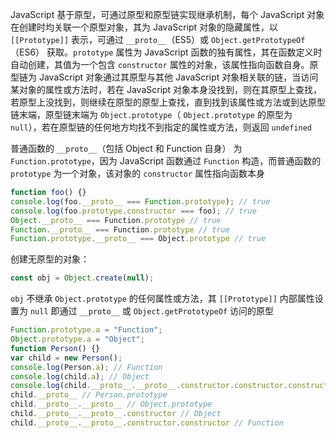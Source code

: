 JavaScript 基于原型，可通过原型和原型链实现继承机制，每个 JavaScript 对象在创建时均关联一个原型对象，其为 JavaScript 对象的隐藏属性，以 `[[Prototype]]` 表示，可通过 `__proto__`（ES5）或 `Object.getPrototypeOf`（ES6） 获取。`prototype` 属性为 JavaScript 函数的独有属性，其在函数定义时自动创建，其值为一个包含 `constructor` 属性的对象，该属性指向函数自身。原型链为 JavaScript 对象通过其原型与其他 JavaScript 对象相关联的链，当访问某对象的属性或方法时，若在 JavaScript 对象本身没找到，则在其原型上查找，若原型上没找到，则继续在原型的原型上查找，直到找到该属性或方法或到达原型链末端，原型链末端为 `Object.prototype`（ `Object.prototype` 的原型为 `null`），若在原型链的任何地方均找不到指定的属性或方法，则返回 `undefined`

普通函数的 `__proto__`（包括 Object 和 Function 自身） 为 `Function.prototype`，因为 JavaScript 函数通过 `Function` 构造，而普通函数的 `prototype` 为一个对象，该对象的 `constructor` 属性指向函数本身

```js
function foo() {}
console.log(foo.__proto__ === Function.prototype); // true
console.log(foo.prototype.constructor === foo); // true
Object.__proto__ === Function.prototype // true
Function.__proto__ === Function.prototype // true
Function.prototype.__proto__ === Object.prototype // true 
```

创建无原型的对象：

```js
const obj = Object.create(null);
```

`obj` 不继承 `Object.prototype` 的任何属性或方法，其 `[[Prototype]]` 内部属性设置为 `null` 即通过 `__proto__` 或 `Object.getPrototypeOf` 访问的原型

```js
Function.prototype.a = "Function";
Object.prototype.a = "Object";
function Person() {}
var child = new Person();
console.log(Person.a); // Function
console.log(child.a); // Object
console.log(child.__proto__.__proto__.constructor.constructor.constructor); // [Function: Function]
child.__proto__ // Person.prototype
child.__proto__.__proto__ // Object.prototype
child.__proto__.__proto__.constructor // Object
child.__proto__.__proto__.constructor.constructor // Function
```
